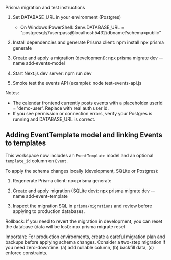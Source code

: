 Prisma migration and test instructions

1. Set DATABASE_URL in your environment (Postgres)
   - On Windows PowerShell:
     $env:DATABASE_URL = "postgresql://user:pass@localhost:5432/dbname?schema=public"

2. Install dependencies and generate Prisma client:
   npm install
   npx prisma generate

3. Create and apply a migration (development):
   npx prisma migrate dev --name add-events-model

4. Start Next.js dev server:
   npm run dev

5. Smoke test the events API (example):
   node test-events-api.js

Notes:
- The calendar frontend currently posts events with a placeholder userId = 'demo-user'. Replace with real auth user id.
- If you see permission or connection errors, verify your Postgres is running and DATABASE_URL is correct.

Adding EventTemplate model and linking Events to templates
--------------------------------------------------------

This workspace now includes an `EventTemplate` model and an optional `template_id` column on `Event`.

To apply the schema changes locally (development, SQLite or Postgres):

1. Regenerate Prisma client:
   npx prisma generate

2. Create and apply migration (SQLite dev):
   npx prisma migrate dev --name add-event-template

3. Inspect the migration SQL in `prisma/migrations` and review before applying to production databases.

Rollback: If you need to revert the migration in development, you can reset the database (data will be lost):
   npx prisma migrate reset

Important: For production environments, create a careful migration plan and backups before applying schema changes. Consider a two-step migration if you need zero-downtime: (a) add nullable column, (b) backfill data, (c) enforce constraints.
